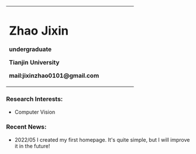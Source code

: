 <table border="0">
  <tr>
    <td width="75%">
      <h1>Zhao Jixin</h1>
      <p><b>undergraduate</b></p>
      <p><b>Tianjin University</b></p>
      <p><b>mail:jixinzhao0101@gmail.com</b></p>
    </td>
  </tr>
</table>

### Research Interests:
- Computer Vision

### Recent News:
- 2022/05 I created my first homepage. It's quite simple, but I will improve it in the future!
